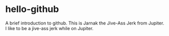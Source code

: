 # hello-github
A brief introduction to github.
This is Jarnak the Jive-Ass Jerk from Jupiter.
I like to be a jive-ass jerk while on Jupiter.
